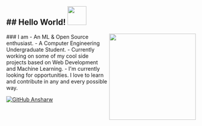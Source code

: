 <h2> ## Hello World! <img src="https://media.giphy.com/media/fSGrpj2wJynDwgftc7/giphy.gif" width="50"></h2>
<img align='right' src="https://media.giphy.com/media/R03zWv5p1oNSQd91EP/giphy.gif" width="230">
### I am 
- An ML & Open Source enthusiast.
- A Computer Engineering Undergraduate Student. 
- Currently working on some of my cool side projects based on Web Development and Machine Learning.
- I'm currently looking for opportunities. I love to learn and contribute in any and every possible way.

[![GitHub Ansharw](https://img.shields.io/github/followers/ansharw?label=follow&style=social)](https://github.com/ansharw)
